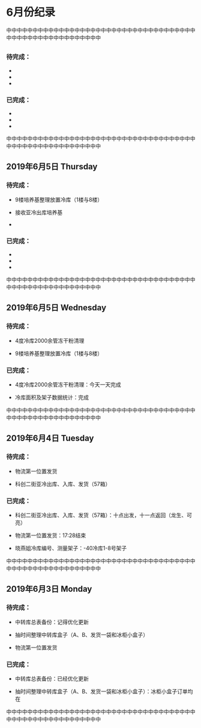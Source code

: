 # 6月份纪录

中中中中中中中中中中中中中中中中中中中中中中中中中中中中中中中中中中中中中中中中中中中中中中中中中中中中中中

## 

### 待完成：

- 

- 

- 

### 已完成：

- 

- 

- 

中中中中中中中中中中中中中中中中中中中中中中中中中中中中中中中中中中中中中中中中中中中中中中中中中中中中中中

## 2019年6月5日 Thursday

### 待完成：

- 9楼培养基整理放置冷库（1楼与8楼）

- 接收亚冷出库培养基

- 

### 已完成：

- 

- 

- 

中中中中中中中中中中中中中中中中中中中中中中中中中中中中中中中中中中中中中中中中中中中中中中中中中中中中中中

## 2019年6月5日 Wednesday

### 待完成：

- 4度冷库2000余管冻干粉清理

- 9楼培养基整理放置冷库（1楼与8楼）

### 已完成：

- 4度冷库2000余管冻干粉清理：今天一天完成

- 冷库面积及架子数据统计：完成

中中中中中中中中中中中中中中中中中中中中中中中中中中中中中中中中中中中中中中中中中中中中中中中中中中中中中中

## 2019年6月4日 Tuesday

### 待完成：

- 物流第一位置发货

- 科创二街亚冷出库、入库、发货（57箱）

### 已完成：

- 科创二街亚冷出库、入库、发货（57箱）：十点出发，十一点返回（龙生、可亮）

- 物流第一位置发货：17:28结束

- 晓燕姐冷库编号、测量架子：-40冷库1-8号架子

中中中中中中中中中中中中中中中中中中中中中中中中中中中中中中中中中中中中中中中中中中中中中中中中中中中中中中

## 2019年6月3日 Monday

### 待完成：

- 中转库总表备份：记得优化更新

- 抽时间整理中转库盒子（A、B、发货一袋和冰柜小盒子）

- 物流第一位置发货

### 已完成：

- 中转库总表备份：已经优化更新

- 抽时间整理中转库盒子（A、B、发货一袋和冰柜小盒子）：冰柜小盒子订单均在

中中中中中中中中中中中中中中中中中中中中中中中中中中中中中中中中中中中中中中中中中中中中中中中中中中中中中中
